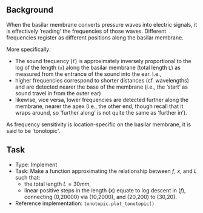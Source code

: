 ## Background

When the basilar membrane converts pressure waves into electric signals,
it is effectively ‘reading’ the frequencies of those waves.
Different frequencies register as different positions along the basilar membrane.

More specifically:
- The sound frequency (`f`) is approximately inversely proportional to the log of the length (`x`) along the basilar membrane (total length `L`) as measured from the entrance of the sound into the ear. I.e.,
- higher frequencies correspond to shorter distances (cf. wavelengths) and are detected nearer the base of the membrane (i.e., the ‘start’ as sound travel in from the outer ear)
- likewise, vice versa, lower frequencies are detected further along the membrane, nearer the apex (i.e., the other end, though recall that it wraps around, so ‘further along’ is not quite the same as ‘further in’).

As frequency sensitivity is location-specific on the basilar membrane, it is said to be 'tonotopic'.


## Task

- Type: Implement
- Task: Make a function approximating the relationship between $f$, $x$, and $L$ such that:
  - the total length $L = 30mm$, 
  - linear positive steps in the length ($x$) equate to log descent in ($f$), connecting (0,20000)
  via (10,2000), and (20,200) to (30,20).
- Reference implementation: `tonotopic.plot_tonotopic()`
